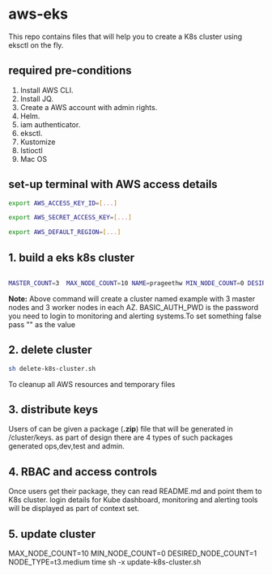 # aws-eks

This repo contains files that will help you to create a K8s cluster using eksctl on the fly.

## required pre-conditions

1. Install AWS CLI.
2. Install JQ.
3. Create a AWS account with admin rights.
4. Helm.
5. iam authenticator.
6. eksctl.
7. Kustomize
8. Istioctl
9. Mac OS

## set-up terminal with AWS access details

```bash
export AWS_ACCESS_KEY_ID=[...]

export AWS_SECRET_ACCESS_KEY=[...]

export AWS_DEFAULT_REGION=[...]
```

## 1.  build a eks k8s cluster

```bash

MASTER_COUNT=3  MAX_NODE_COUNT=10 NAME=prageethw MIN_NODE_COUNT=0 DESIRED_NODE_COUNT=1 NODE_TYPE=t3.medium MY_ORG_DNS_NAME=prageethw.com USE_HELM=true UPDATE_ISTIO_MESH="" INSTALL_ISTIO_MESH=true BASIC_AUTH_PWD=abcd1234 time sh -x build-k8s-cluster.sh

```

**Note:**
Above command will create a cluster named example with 3 master nodes and 3 worker nodes in each AZ.
BASIC_AUTH_PWD is the password you need to login to monitoring and alerting systems.To set something false pass "" as the value

## 2.  delete cluster

```bash
sh delete-k8s-cluster.sh
```

To cleanup all AWS resources and temporary files

## 3. distribute keys

Users of can be given a package (**.zip**) file that will be generated in /cluster/keys. as part of design there are 4 types of such packages generated ops,dev,test and admin.

## 4. RBAC and access controls

Once users get their package, they can read README.md and point them to K8s cluster. login details for Kube dashboard,
monitoring and alerting tools will be displayed as part of context set.

## 5. update cluster

MAX_NODE_COUNT=10  MIN_NODE_COUNT=0 DESIRED_NODE_COUNT=1 NODE_TYPE=t3.medium time sh -x update-k8s-cluster.sh
